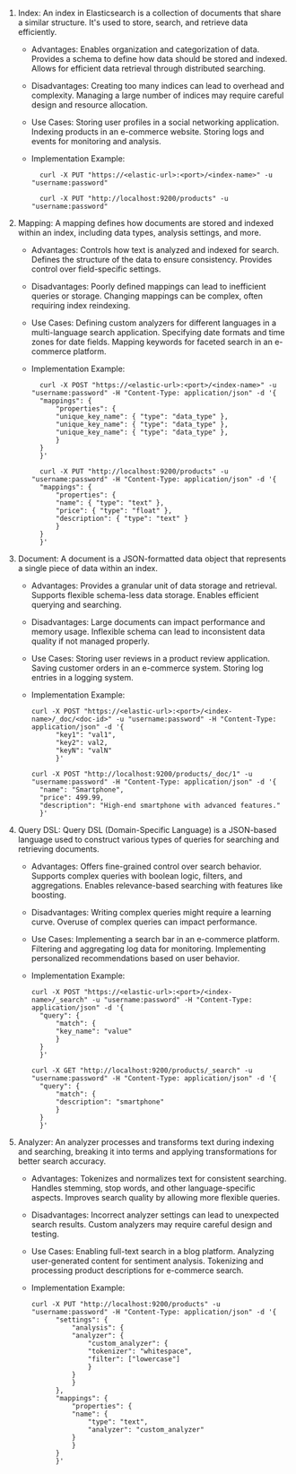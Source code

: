 1. Index: An index in Elasticsearch is a collection of documents that share a similar structure. It's used to store, search, and retrieve data efficiently.

    - Advantages: Enables organization and categorization of data. Provides a schema to define how data should be stored and indexed. Allows for efficient data retrieval through distributed searching.
    - Disadvantages: Creating too many indices can lead to overhead and complexity. Managing a large number of indices may require careful design and resource allocation.
    - Use Cases: Storing user profiles in a social networking application. Indexing products in an e-commerce website. Storing logs and events for monitoring and analysis.
    - Implementation Example: 

            curl -X PUT "https://<elastic-url>:<port>/<index-name>" -u "username:password"

            curl -X PUT "http://localhost:9200/products" -u "username:password"

2. Mapping: A mapping defines how documents are stored and indexed within an index, including data types, analysis settings, and more.

    - Advantages: Controls how text is analyzed and indexed for search. Defines the structure of the data to ensure consistency. Provides control over field-specific settings.
    - Disadvantages: Poorly defined mappings can lead to inefficient queries or storage. Changing mappings can be complex, often requiring index reindexing.
    - Use Cases: Defining custom analyzers for different languages in a multi-language search application. Specifying date formats and time zones for date fields. Mapping keywords for faceted search in an e-commerce platform.
    - Implementation Example:


            curl -X POST "https://<elastic-url>:<port>/<index-name>" -u "username:password" -H "Content-Type: application/json" -d '{
            "mappings": {
                "properties": {
                "unique_key_name": { "type": "data_type" },
                "unique_key_name": { "type": "data_type" },
                "unique_key_name": { "type": "data_type" },
                }
            }
            }'

            curl -X PUT "http://localhost:9200/products" -u "username:password" -H "Content-Type: application/json" -d '{
            "mappings": {
                "properties": {
                "name": { "type": "text" },
                "price": { "type": "float" },
                "description": { "type": "text" }
                }
            }
            }'

3. Document: A document is a JSON-formatted data object that represents a single piece of data within an index.

    - Advantages: Provides a granular unit of data storage and retrieval. Supports flexible schema-less data storage. Enables efficient querying and searching.
    - Disadvantages: Large documents can impact performance and memory usage. Inflexible schema can lead to inconsistent data quality if not managed properly.
    - Use Cases: Storing user reviews in a product review application. Saving customer orders in an e-commerce system. Storing log entries in a logging system.
    - Implementation Example:

          curl -X POST "https://<elastic-url>:<port>/<index-name>/_doc/<doc-id>" -u "username:password" -H "Content-Type: application/json" -d '{ 
                "key1": "val1", 
                "key2": val2, 
                "keyN": "valN"
                }'

          curl -X POST "http://localhost:9200/products/_doc/1" -u "username:password" -H "Content-Type: application/json" -d '{
            "name": "Smartphone",
            "price": 499.99,
            "description": "High-end smartphone with advanced features."
            }'


4. Query DSL: Query DSL (Domain-Specific Language) is a JSON-based language used to construct various types of queries for searching and retrieving documents.

    - Advantages: Offers fine-grained control over search behavior. Supports complex queries with boolean logic, filters, and aggregations. Enables relevance-based searching with features like boosting.
    - Disadvantages: Writing complex queries might require a learning curve. Overuse of complex queries can impact performance.
    - Use Cases: Implementing a search bar in an e-commerce platform. Filtering and aggregating log data for monitoring. Implementing personalized recommendations based on user behavior.
    - Implementation Example:

          curl -X POST "https://<elastic-url>:<port>/<index-name>/_search" -u "username:password" -H "Content-Type: application/json" -d '{
            "query": {
                "match": {
                "key_name": "value"
                }
            }
            }'

          curl -X GET "http://localhost:9200/products/_search" -u "username:password" -H "Content-Type: application/json" -d '{
            "query": {
                "match": {
                "description": "smartphone"
                }
            }
            }'
        

5. Analyzer: An analyzer processes and transforms text during indexing and searching, breaking it into terms and applying transformations for better search accuracy.

    - Advantages: Tokenizes and normalizes text for consistent searching. Handles stemming, stop words, and other language-specific aspects. Improves search quality by allowing more flexible queries.
    - Disadvantages: Incorrect analyzer settings can lead to unexpected search results. Custom analyzers may require careful design and testing.
    - Use Cases: Enabling full-text search in a blog platform. Analyzing user-generated content for sentiment analysis. Tokenizing and processing product descriptions for e-commerce search.
    - Implementation Example:

          curl -X PUT "http://localhost:9200/products" -u "username:password" -H "Content-Type: application/json" -d '{
                "settings": {
                    "analysis": {
                    "analyzer": {
                        "custom_analyzer": {
                        "tokenizer": "whitespace",
                        "filter": ["lowercase"]
                        }
                    }
                    }
                },
                "mappings": {
                    "properties": {
                    "name": {
                        "type": "text",
                        "analyzer": "custom_analyzer"
                    }
                    }
                }
                }'

